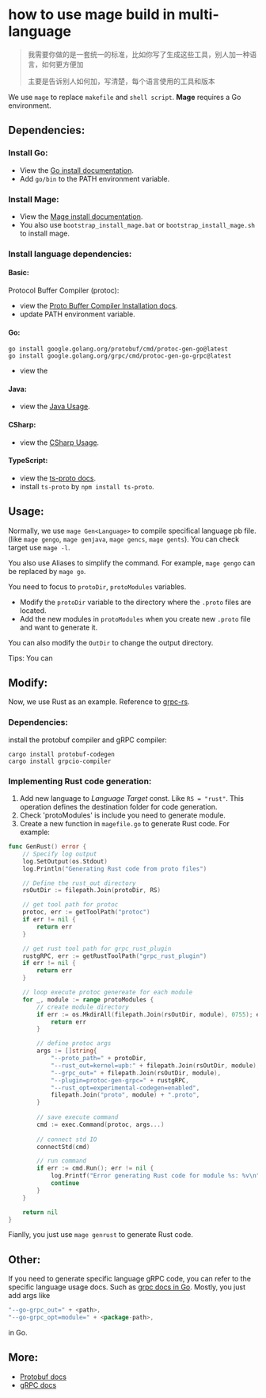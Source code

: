 # how to use mage build in multi-language 

> 我需要你做的是一套统一的标准，比如你写了生成这些工具，别人加一种语言，如何更方便加
>
> 主要是告诉别人如何加，写清楚，每个语言使用的工具和版本

We use `mage` to replace `makefile` and `shell script`. **Mage** requires a Go environment.

## Dependencies:
### Install Go:
- View the [Go install documentation](https://go.dev/doc/install).
- Add `go/bin` to the PATH environment variable.

### Install Mage:
- View the [Mage install documentation](https://magefile.org/).
- You also use `bootstrap_install_mage.bat` or `bootstrap_install_mage.sh` to install mage.

### Install language dependencies:
#### Basic:
Protocol Buffer Compiler (protoc):
- view the [Proto Buffer Compiler Installation docs](https://grpc.io/docs/protoc-installation/).
- update PATH environment variable.

#### Go:
```shell 
go install google.golang.org/protobuf/cmd/protoc-gen-go@latest
go install google.golang.org/grpc/cmd/protoc-gen-go-grpc@latest
```
- view the 

#### Java:
- view the [Java Usage](https://github.com/protocolbuffers/protobuf/tree/main/java).

#### CSharp:
- view the [CSharp Usage](https://github.com/protocolbuffers/protobuf/tree/main/csharp).

#### TypeScript:
- view the [ts-proto docs](https://github.com/stephenh/ts-proto#quickstart).
- install `ts-proto` by `npm install ts-proto`.

## Usage:
Normally, we use `mage Gen<Language>` to compile specifical language pb file.(like `mage gengo`, `mage genjava`, `mage gencs`, `mage gents`). You can check target use `mage -l`.

You also use Aliases to simplify the command. For example, `mage gengo` can be replaced by `mage go`.


You need to focus to `protoDir`, `protoModules` variables.
- Modify the `protoDir` variable to the directory where the `.proto` files are located.
- Add the new modules in `protoModules` when you create new `.proto` file and want to generate it.

You can also modify the `OutDir` to change the output directory. 

Tips: You can

## Modify:
Now, we use Rust as an example. Reference to  [grpc-rs](https://github.com/tikv/grpc-rs).
### Dependencies:
install the protobuf compiler and gRPC compiler:
```shell
cargo install protobuf-codegen
cargo install grpcio-compiler
```

### Implementing Rust code generation:
1. Add new language to _Language Target_ const. Like `RS = "rust"`. This operation defines the destination folder for code generation.
2. Check 'protoModules' is include you need to generate module.
3. Create a new function in `magefile.go` to generate Rust code.
For example:
```go
func GenRust() error {
    // Specify log output
	log.SetOutput(os.Stdout)
	log.Println("Generating Rust code from proto files")

    // Define the rust_out directory
	rsOutDir := filepath.Join(protoDir, RS)

    // get tool path for protoc
	protoc, err := getToolPath("protoc")
	if err != nil {
		return err
	}

    // get rust tool path for grpc_rust_plugin
	rustgRPC, err := getRustToolPath("grpc_rust_plugin")
	if err != nil {
		return err
	}

    // loop execute protoc genereate for each module
	for _, module := range protoModules {
        // create module directory
		if err := os.MkdirAll(filepath.Join(rsOutDir, module), 0755); err != nil {
			return err
		}

        // define protoc args
		args := []string{
			"--proto_path=" + protoDir,
			"--rust_out=kernel=upb:" + filepath.Join(rsOutDir, module),
			"--grpc_out=" + filepath.Join(rsOutDir, module),
			"--plugin=protoc-gen-grpc=" + rustgRPC,
			"--rust_opt=experimental-codegen=enabled",
			filepath.Join("proto", module) + ".proto",
		}
    
        // save execute command
		cmd := exec.Command(protoc, args...)
        
        // connect std IO
		connectStd(cmd)

        // run command
		if err := cmd.Run(); err != nil {
			log.Printf("Error generating Rust code for module %s: %v\n", module, err)
			continue
		}
	}

	return nil
}
```

Fianlly, you just use `mage genrust` to generate Rust code.

## Other:
If you need to generate specific language gRPC code, you can refer to the specific language usage docs. Such as [grpc docs in Go](https://grpc.io/docs/languages/go/quickstart/#regenerate-grpc-code). Mostly, you just add args like 
```go
"--go-grpc_out=" + <path>, 
"--go-grpc_opt=module=" + <package-path>,
``` 
in Go.

## More:
- [Protobuf docs](https://protobuf.dev/)
- [gRPC docs](https://grpc.io/docs)